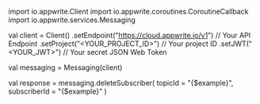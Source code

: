 import io.appwrite.Client
import io.appwrite.coroutines.CoroutineCallback
import io.appwrite.services.Messaging

val client = Client()
    .setEndpoint("https://cloud.appwrite.io/v1") // Your API Endpoint
    .setProject("<YOUR_PROJECT_ID>") // Your project ID
    .setJWT("<YOUR_JWT>") // Your secret JSON Web Token

val messaging = Messaging(client)

val response = messaging.deleteSubscriber(
    topicId = "{$example}",
    subscriberId = "{$example}"
)
